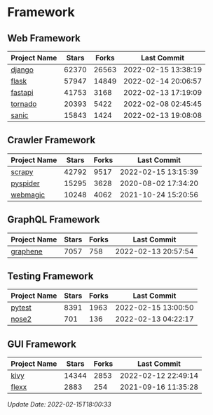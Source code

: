 # Framework

## Web Framework
| Project Name | Stars | Forks | Last Commit |
| ------------ | ----- | ----- | ----------- |
| [django](https://github.com/django/django) | 62370 | 26563 | 2022-02-15 13:38:19 |
| [flask](https://github.com/pallets/flask) | 57947 | 14849 | 2022-02-14 20:06:57 |
| [fastapi](https://github.com/tiangolo/fastapi) | 41753 | 3168 | 2022-02-13 17:19:09 |
| [tornado](https://github.com/tornadoweb/tornado) | 20393 | 5422 | 2022-02-08 02:45:45 |
| [sanic](https://github.com/sanic-org/sanic) | 15843 | 1424 | 2022-02-13 19:08:08 |

## Crawler Framework
| Project Name | Stars | Forks | Last Commit |
| ------------ | ----- | ----- | ----------- |
| [scrapy](https://github.com/scrapy/scrapy) | 42792 | 9517 | 2022-02-15 13:15:39 |
| [pyspider](https://github.com/binux/pyspider) | 15295 | 3628 | 2020-08-02 17:34:20 |
| [webmagic](https://github.com/code4craft/webmagic) | 10248 | 4062 | 2021-10-24 15:20:56 |

## GraphQL Framework
| Project Name | Stars | Forks | Last Commit |
| ------------ | ----- | ----- | ----------- |
| [graphene](https://github.com/graphql-python/graphene) | 7057 | 758 | 2022-02-13 20:57:54 |

## Testing Framework
| Project Name | Stars | Forks | Last Commit |
| ------------ | ----- | ----- | ----------- |
| [pytest](https://github.com/pytest-dev/pytest) | 8391 | 1963 | 2022-02-15 13:00:50 |
| [nose2](https://github.com/nose-devs/nose2) | 701 | 136 | 2022-02-13 04:22:17 |

## GUI Framework
| Project Name | Stars | Forks | Last Commit |
| ------------ | ----- | ----- | ----------- |
| [kivy](https://github.com/kivy/kivy) | 14344 | 2853 | 2022-02-12 22:49:14 |
| [flexx](https://github.com/flexxui/flexx) | 2883 | 254 | 2021-09-16 11:35:28 |

*Update Date: 2022-02-15T18:00:33*